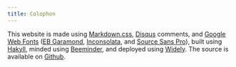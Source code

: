 ```yaml
---
title: Colophon
---
```


This website is made using [Markdown.css](http://kevinburke.bitbucket.org/markdowncss/), [Disqus](http://disqus.com/) comments, and [Google Web Fonts](http://www.google.com/fonts) ([EB Garamond](http://www.google.com/fonts/specimen/EB+Garamond), [Inconsolata](http://www.google.com/fonts/specimen/Inconsolata), and [Source Sans Pro](http://www.google.com/fonts/specimen/Source+Sans+Pro)), built using [Hakyll](http://jaspervdj.be/hakyll/), minded using [Beeminder](https://www.beeminder.com/kms/goals/blog), and deployed using [Widely](http://www.celador.mn/widely/). The source is available on [Github](https://github.com/zeckalpha/kyle.marek-spartz.org).
